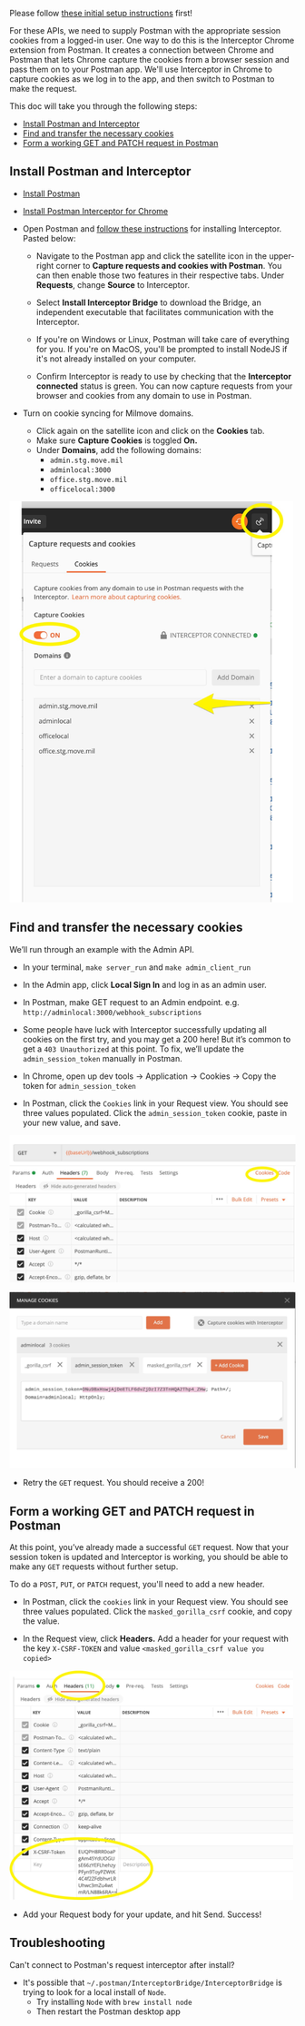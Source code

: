 Please follow [these initial setup instructions](https://github.com/transcom/mymove/wiki/Setting-Up-Postman) first!

For these APIs, we need to supply Postman with the appropriate session cookies from a logged-in user. One way to do this is the Interceptor Chrome extension from Postman. It creates a connection between Chrome and Postman that lets Chrome capture the cookies from a browser session and pass them on to your Postman app. We'll use Interceptor in Chrome to capture cookies as we log in to the app, and then switch to Postman to make the request.

This doc will take you through the following steps:

- [Install Postman and Interceptor](#install-postman-and-interceptor)
- [Find and transfer the necessary cookies](#find-and-transfer-the-necessary-cookies)
- [Form a working GET and PATCH request in Postman](#form-a-working-get-and-patch-request-in-postman)

## Install Postman and Interceptor

- [Install Postman](https://www.postman.com/)  

- [Install Postman Interceptor for Chrome](https://chrome.google.com/webstore/detail/postman-interceptor/aicmkgpgakddgnaphhhpliifpcfhicfo?hl=en)
- Open Postman and [follow these instructions](https://learning.postman.com/docs/sending-requests/capturing-request-data/interceptor/#installing-interceptor) for installing Interceptor. Pasted below: 
	- Navigate to the Postman app and click the satellite icon in the upper-right corner to **Capture requests and cookies with Postman**. You can then enable those two features in their respective tabs. Under **Requests**, change **Source** to Interceptor. 



	- Select **Install Interceptor Bridge** to download the Bridge, an independent executable that facilitates communication with the Interceptor.  

	- If you're on Windows or Linux, Postman will take care of everything for you. If you're on MacOS, you'll be prompted to install NodeJS if it's not already installed on your computer.  

	- Confirm Interceptor is ready to use by checking that the **Interceptor connected** status is green. You can now capture requests from your browser and cookies from any domain to use in Postman.

- Turn on cookie syncing for Milmove domains.
	- Click again on the satellite icon and click on the **Cookies** tab.
	- Make sure **Capture Cookies** is toggled **On.**
	- Under **Domains**, add the following domains:
		- `admin.stg.move.mil`
		- `adminlocal:3000` 
		- `office.stg.move.mil`
		- `officelocal:3000`

<img src="./img/postman/postman_interceptor_add_domains.jpg" width="500" alt="Screenshot of Postman Interceptor settings" />


## Find and transfer the necessary cookies

We’ll run through an example with the Admin API.

- In your terminal, `make server_run` and `make admin_client_run`  

- In the Admin app, click **Local Sign In** and log in as an admin user.  

- In Postman, make GET request to an Admin endpoint. e.g.  `http://adminlocal:3000/webhook_subscriptions`

- Some people have luck with Interceptor successfully updating all cookies on the first try, and you may get a 200 here! But it’s common to get a `403 Unauthorized` at this point. To fix, we’ll update the `admin_session_token` manually in Postman.

- In Chrome, open up dev tools -> Application -> Cookies -> Copy the token for `admin_session_token`

- In Postman, click the `Cookies` link in your Request view. You should see three values populated. Click the `admin_session_token` cookie, paste in your new value, and save.  

![Screenshot of Cookies link in Postman](/img/postman/postman_cookies_link.jpg)

![Screenshot of Cookies view in Postman](/img/postman/postman_update_admin_session_token.jpg)

- Retry the `GET` request. You should receive a 200!


## Form a working GET and PATCH request in Postman


At this point, you’ve already made a successful `GET` request. Now that your session token is updated and Interceptor is working, you should be able to make any `GET` requests without further setup.

To do a `POST`, `PUT`, or `PATCH` request, you'll need to add a new header.  
  

- In Postman, click the `cookies` link in your Request view. You should see three values populated. Click the `masked_gorilla_csrf` cookie, and copy the value.  

- In the Request view, click **Headers.** Add a header for your request with the key `X-CSRF-TOKEN` and value `<masked_gorilla_csrf value you copied>`

<img src="./img/postman/postman_update_csrf_header.jpg" width="500" alt="Screenshot of how to update a header in Postman" />

- Add your Request body for your update, and hit Send. Success!

## Troubleshooting
Can't connect to Postman's request interceptor after install?

- It's possible that `~/.postman/InterceptorBridge/InterceptorBridge` is trying to look for a local install of `Node`. 
  - Try installing `Node` with `brew install node`
  - Then restart the Postman desktop app